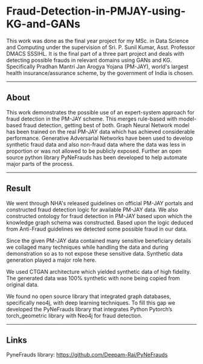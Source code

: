 # Fraud-Detection-in-PMJAY-using-KG-and-GANs
This work was done as the final year project for my MSc. in Data Science and Computing under the supervision of Sri. P. Sunil Kumar, Asst. Professor DMACS SSSIHL. It is the final part of a three part project and deals with detecting possible frauds in relevant domains using GANs and KG. Specifically Pradhan Mantri Jan Arogya Yojana (PM-JAY), world's largest health insurance/assurance scheme, by the government of India is chosen.


----
## About
This work demonstrates the possible use of an expert-system approach for fraud detection in the PM-JAY scheme. This merges rule-based with model-based fraud detection, getting best of both. Graph Neural Network model has been trained on the real PM-JAY data which has achieved considerable performance. Generative Adversarial Networks have been used to develop synthetic fraud data and also non-fraud data where the data was less in proportion or was not allowed to be publicly exposed. Further an open source python library PyNeFrauds has been developed to help automate major parts of the process.


----
## Result
We went through NHA's released guidelines on official PM-JAY portals and constructed fraud detection logic for available PM-JAY data. We also constructed ontology for fraud detection in PM-JAY based upon which the knowledge graph schema was constructed. Based upon the logic deduced from Anti-Fraud guidelines we detected some possible fraud in our data.  

Since the given PM-JAY data contained many sensitive beneficiary details we collaged many techniques while handling the data and during demonstration so as to not expose these sensitive data. Synthetic data generation played a major role here.  

We used CTGAN architecture which yielded synthetic data of high fidelity. The generated data was 100% synthetic with none being copied from original data.  

We found no open source library that integrated graph databases, specifically neo4j, with deep learning techniques. To fill this gap we developed the PyNeFrauds library that integrates Python Pytorch’s torch_geometric library with Neo4j for fraud detection.

----
## Links
 PyneFrauds library: https://github.com/Deepam-Rai/PyNeFrauds 
